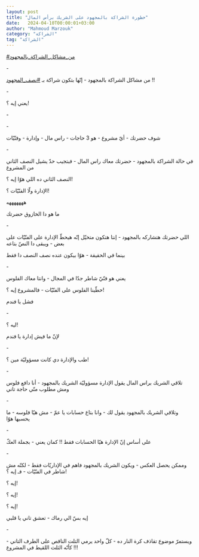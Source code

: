 ```yaml
---
layout: post
title: "خطورة الشراكة بالمجهود على الشريك برأس المال"
date:   2024-04-10T00:00:01+03:00
author: "Mahmoud Marzouk"
category: "الشراكة"
tag: "الشراكة"
---
```



[<u>\#من\_مشاكل\_الشراكة\_بالمجهود</u>](https://www.facebook.com/hashtag/%D9%85%D9%86_%D9%85%D8%B4%D8%A7%D9%83%D9%84_%D8%A7%D9%84%D8%B4%D8%B1%D8%A7%D9%83%D8%A9_%D8%A8%D8%A7%D9%84%D9%85%D8%AC%D9%87%D9%88%D8%AF?__eep__=6&__cft__%5b0%5d=AZU4pNd1PiEuKPRWD6EDBKUMx6A1Uk0Sk99ZDZcXFAtt8UiAtYDBTCQZWIiO33QCm-bL1C4XfTtrrX1xkMTMjdu1ZZZtdX3OMyLcIixc5e_-yMbnyUkd5DgSSVb3uV1Qals4tNvGQIajt78Do81P59_HAcqPiwbN9c1b3aVeH9bxGSlI0hrDTqQB1WzrlQAheNw&__tn__=*NK-R)

\-

من مشاكل الشراكة بالمجهود - إنّها بتكون شراكة بـ
[<u>\#نصف\_المجهود</u>](https://www.facebook.com/hashtag/%D9%86%D8%B5%D9%81_%D8%A7%D9%84%D9%85%D8%AC%D9%87%D9%88%D8%AF?__eep__=6&__cft__%5b0%5d=AZU4pNd1PiEuKPRWD6EDBKUMx6A1Uk0Sk99ZDZcXFAtt8UiAtYDBTCQZWIiO33QCm-bL1C4XfTtrrX1xkMTMjdu1ZZZtdX3OMyLcIixc5e_-yMbnyUkd5DgSSVb3uV1Qals4tNvGQIajt78Do81P59_HAcqPiwbN9c1b3aVeH9bxGSlI0hrDTqQB1WzrlQAheNw&__tn__=*NK-R)
!!

\-

يعني إيه ؟!

\-

\-

شوف حضرتك - أيّ مشروع - هو 3 حاجات - راس مال - وإدارة -
وفنّيّات

\-

في حالة الشراكة بالمجهود - حضرتك معاك راس المال - فبتجيب
حدّ يشيل النصف الثاني من المشروع

النصف الثاني ده اللي هوّا إيه ؟!

الإدارة ولّا الفنّيّات ؟!

هههههههه

ما هو دا الخازوق حضرتك

\-

اللي حضرتك هتشاركه بالمجهود - إنتا هتكون متخيّل إنّه هيحطّ
الإدارة على الفنّيّات على بعض - ويبقى دا النصّ بتاعه

بينما في الحقيقة - هوّا بيكون عنده نصف النصف دا
فقط

\-

يعني هو فنّيّ شاطر جدّا في المجال - وانتا معاك
الفلوس

حطّينا الفلوس على الفنّيّات - فالمشروع إيه ؟!

فشل يا فندم

\-

ليه ؟!

لإنّ ما فيش إدارة يا فندم

\-

طب والإدارة دي كانت مسؤوليّة مين ؟!

\-

تلاقي الشريك براس المال يقول الإدارة مسؤوليّة الشريك
بالمجهود - أنا دافع فلوس ومش مطلوب منّي حاجة تاني

\-

وتلاقي الشريك بالمجهود يقول لك - وانا بتاع حسابات يا
عمّ - مش هيّا فلوسه - ما يحسبها هوّا

\-

على أساس إنّ الإدارة هيّا الحسابات فقط !! كمان يعني -
بجملة العكّ

\-

وممكن يحصل العكس - ويكون الشريك بالمجهود فاهم في
الإداريّات فقط - لكنّه مش شاطر في الفنّيّات - فـ إيه ؟!

إيه ؟!

إيه ؟!

إيه ؟!

إيه بسّ الي رماك - تعشق تاني يا قلبي

\-

ويستمرّ موضوع تقاذف كرة النار ده - كلّ واحد يرمي التلت
الناقص على الطرف التاني - كأنّه الثلث اللقيط في المشروع !!!
